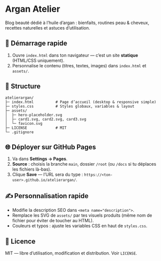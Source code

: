 # Argan Atelier

Blog beauté dédié à l’huile d’argan : bienfaits, routines peau & cheveux, recettes naturelles et astuces d’utilisation.

## 🚀 Démarrage rapide

1. Ouvre `index.html` dans ton navigateur — c’est un site **statique** (HTML/CSS uniquement).
2. Personnalise le contenu (titres, textes, images) dans `index.html` et `assets/`.

## 📁 Structure

```
atelierargan/
├─ index.html          # Page d’accueil (desktop & responsive simple)
├─ styles.css          # Styles globaux, variables & layout
├─ assets/
│  ├─ hero-placeholder.svg
│  ├─ card1.svg, card2.svg, card3.svg
│  └─ favicon.svg
├─ LICENSE             # MIT
└─ .gitignore
```

## 🌐 Déployer sur GitHub Pages

1. Va dans **Settings → Pages**.
2. **Source** : choisis la branche `main`, dossier `/root` (ou `/docs` si tu déplaces les fichiers là-bas).
3. Clique **Save** — l’URL sera du type : `https://<ton-user>.github.io/atelierargan/`.

## ✍️ Personnalisation rapide

- Modifie la description SEO dans `<meta name="description">`.
- Remplace les SVG de `assets/` par tes visuels produits (même nom de fichier pour éviter de toucher au HTML).
- Couleurs et typos : ajuste les variables CSS en haut de `styles.css`.

## 📜 Licence

MIT — libre d’utilisation, modification et distribution. Voir `LICENSE`.
